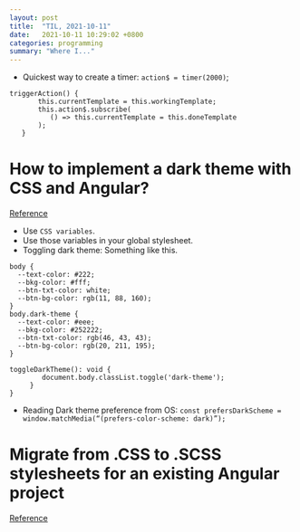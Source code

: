 ```yaml
---
layout: post
title:  "TIL, 2021-10-11"
date:   2021-10-11 10:29:02 +0800
categories: programming
summary: "Where I..."
---
```


- Quickest way to create a timer: `action$ = timer(2000)`;

```
triggerAction() {
       this.currentTemplate = this.workingTemplate;
       this.action$.subscribe(
          () => this.currentTemplate = this.doneTemplate
       );
   }
```

# How to implement a dark theme with CSS and Angular?
[Reference](https://blog.angulartraining.com/how-to-implement-a-dark-theme-with-css-and-angular-2cfd98b9455d)

- Use `CSS variables`.
- Use those variables in your global stylesheet.
- Toggling dark theme: Something like this.

```
body {
  --text-color: #222;
  --bkg-color: #fff;
  --btn-txt-color: white;
  --btn-bg-color: rgb(11, 88, 160);
}
body.dark-theme {
  --text-color: #eee;
  --bkg-color: #252222;
  --btn-txt-color: rgb(46, 43, 43);
  --btn-bg-color: rgb(20, 211, 195);
}
```

```
toggleDarkTheme(): void {
        document.body.classList.toggle('dark-theme');
     }
}
```

- Reading Dark theme preference from OS: `const prefersDarkScheme = window.matchMedia(“(prefers-color-scheme: dark)”);`

# Migrate from .CSS to .SCSS stylesheets for an existing Angular project
[Reference](https://indepth.dev/posts/1330/migrate-from-css-to-scss-stylesheets-for-an-existing-angular-application)
